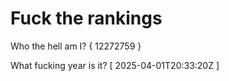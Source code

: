 # Fuck the rankings

Who the hell am I?
{ 12272759 }

What fucking year is it?
[ 2025-04-01T20:33:20Z ]
